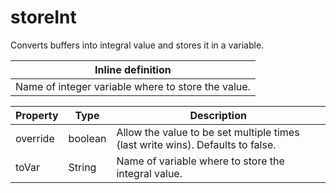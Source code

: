 ---
---
# storeInt

Converts buffers into integral value and stores it in a variable.

| Inline definition |
| -------- |
| Name of integer variable where to store the value. |


| Property | Type | Description |
| ------- | ------- | -------- |
| override | boolean | Allow the value to be set multiple times (last write wins). Defaults to false. |
| toVar | String | Name of variable where to store the integral value. |

